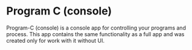 # Program C (console)
Program-C (console) is a console app for controlling your programs and process. This app contains the same functionality as a full app and was created only for work with it without UI.
